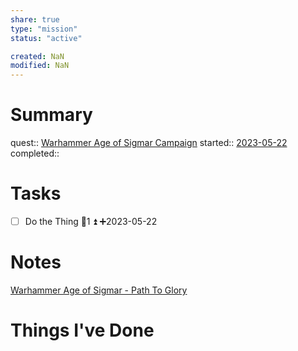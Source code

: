 ```yaml
---
share: true
type: "mission"
status: "active"

created: NaN 
modified: NaN
---
```

 
# Summary
quest:: [Warhammer Age of Sigmar Campaign](./Warhammer%20Age%20of%20Sigmar%20Campaign.md)
started:: [2023-05-22](./2023-05-22.md)
completed::
# Tasks
- [ ] Do the Thing  🥄1 ⏫ ➕2023-05-22
# Notes
[Warhammer Age of Sigmar - Path To Glory](./Warhammer%20Age%20of%20Sigmar%20-%20Path%20To%20Glory.md)
# Things I've Done
